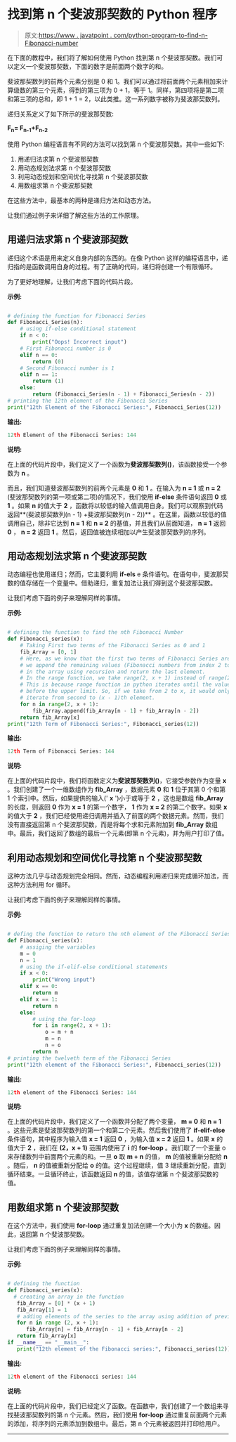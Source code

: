 # 找到第 n 个斐波那契数的 Python 程序

> 原文:[https://www . javatpoint . com/python-program-to-find-n-Fibonacci-number](https://www.javatpoint.com/python-program-to-find-the-nth-fibonacci-number)

在下面的教程中，我们将了解如何使用 Python 找到第 n 个斐波那契数。我们可以定义一个斐波那契数，下面的数字是前面两个数字的和。

斐波那契数列的前两个元素分别是 0 和 1。我们可以通过将前面两个元素相加来计算级数的第三个元素，得到的第三项为 0 + 1，等于 1。同样，第四项将是第二项和第三项的总和，即 1 + 1 = 2，以此类推。这一系列数字被称为斐波那契数列。

递归关系定义了如下所示的斐波那契数:

**F<sub>n</sub>= F<sub>n-1</sub>+F<sub>n-2</sub>**

使用 Python 编程语言有不同的方法可以找到第 n 个斐波那契数。其中一些如下:

1.  用递归法求第 n 个斐波那契数
2.  用动态规划法求第 n 个斐波那契数
3.  利用动态规划和空间优化寻找第 n 个斐波那契数
4.  用数组求第 n 个斐波那契数

在这些方法中，最基本的两种是递归方法和动态方法。

让我们通过例子来详细了解这些方法的工作原理。

## 用递归法求第 n 个斐波那契数

递归这个术语是用来定义自身内部的东西的。在像 Python 这样的编程语言中，递归指的是函数调用自身的过程。有了正确的代码，递归将创建一个有限循环。

为了更好地理解，让我们考虑下面的代码片段。

**示例:**

```py

# defining the function for Fibonacci Series
def Fibonacci_Series(n): 
    # using if-else conditional statement
    if n < 0:
        print("Oops! Incorrect input")
    # First Fibonacci number is 0
    elif n == 0: 
        return (0) 
    # Second Fibonacci number is 1 
    elif n == 1:
        return (1)
    else:
        return (Fibonacci_Series(n - 1) + Fibonacci_Series(n - 2)) 
# printing the 12th element of the Fibonacci Series
print("12th Element of the Fibonacci Series:", Fibonacci_Series(12))

```

**输出:**

```py
12th Element of the Fibonacci Series: 144

```

**说明:**

在上面的代码片段中，我们定义了一个函数为**斐波那契数列()**，该函数接受一个参数为 **n** 。

而且，我们知道斐波那契数列的前两个元素是 **0** 和 **1** 。在输入为 **n = 1** 或 **n = 2** (斐波那契数列的第一项或第二项)的情况下，我们使用 **if-else** 条件语句返回 **0** 或 **1** 。如果 **n** 的值大于 **2** ，函数将以较低的输入值调用自身。我们可以观察到代码返回**(斐波那契数列(n - 1) +斐波那契数列(n - 2))** 。在这里，函数以较低的值调用自己，除非它达到 **n = 1** 和 **n = 2** 的基值，并且我们从前面知道， **n = 1** 返回 **0** ， **n = 2** 返回 **1** 。然后，返回值被连续相加以产生斐波那契数列的序列。

## 用动态规划法求第 n 个斐波那契数

动态编程也使用递归；然而，它主要利用 **if-els** e 条件语句。在语句中，斐波那契数的值存储在一个变量中。借助递归，重复加法让我们得到这个斐波那契数。

让我们考虑下面的例子来理解同样的事情。

**示例:**

```py

# defining the function to find the nth Fibonacci Number
def Fibonacci_series(x):
    # Taking First two terms of the Fibonacci Series as 0 and 1
    fib_Array = [0, 1]
    # Here, as we know that the first two terms of Fibonacci Series are 0 and 1,
    # we append the remaining values (Fibonacci numbers from index 2 to x)
    # in the array using recursion and return the last element. 
    # In the range function, we take range(2, x + 1) instead of range(2, x).
    # This is because range function in python iterates until the value
    # before the upper limit. So, if we take from 2 to x, it would only
    # iterate from second to (x - 1)th element.
    for n in range(2, x + 1):
        fib_Array.append(fib_Array[n - 1] + fib_Array[n - 2])
    return fib_Array[x]
print("12th Term of Fibonacci Series:", Fibonacci_series(12))

```

**输出:**

```py
12th Term of Fibonacci Series: 144

```

**说明:**

在上面的代码片段中，我们将函数定义为**斐波那契数列()**，它接受参数作为变量 **x** 。我们创建了一个一维数组作为 **fib_Array** ，数据元素 **0** 和 **1** 位于其第 0 个和第 1 个索引中。然后，如果提供的输入(' **x** ')小于或等于 **2** ，这也是数组 **fib_Array** 的长度，则返回 **0** 作为 **x = 1** 的第一个数字， **1** 作为 **x = 2** 的第二个数字。如果 **x** 的值大于 **2** ，我们已经使用递归调用并插入了前面的两个数据元素。然而，我们没有直接返回第 n 个斐波那契数，而是将每个求和元素附加到 **fib_Array** 数组中。最后，我们返回了数组的最后一个元素(即第 n 个元素)，并为用户打印了值。

## 利用动态规划和空间优化寻找第 n 个斐波那契数

这种方法几乎与动态规划完全相同。然而，动态编程利用递归来完成循环加法，而这种方法利用 for 循环。

让我们考虑下面的例子来理解同样的事情。

**示例:**

```py

# defing the function to return the nth element of the Fibonacci Series
def Fibonacci_series(x): 
    # assiging the variables
    m = 0
    n = 1
    # using the if-elif-else conditional statements
    if x < 0:
        print("Wrong input") 
    elif x == 0:
        return m 
    elif x == 1: 
        return n
    else:
        # using the for-loop 
        for i in range(2, x + 1): 
            o = m + n
            m = n 
            n = o 
        return n 
# printing the twelveth term of the Fibonacci Series
print("12th element of the Fibonacci Series:", Fibonacci_series(12))

```

**输出:**

```py
12th element of the Fibonacci Series: 144

```

**说明:**

在上面的代码片段中，我们定义了一个函数并分配了两个变量， **m = 0** 和 **n = 1** 。这些元素是斐波那契数列的第一个和第二个元素。然后我们使用了 **if-elif-else** 条件语句，其中程序为输入值 **x = 1** 返回 **0** ，为输入值 **x = 2** 返回 **1** 。如果 **x** 的值大于 **2** ，我们在 **(2，x + 1)** 范围内使用了 **i** 的 **for-loop** 。我们取了一个变量 o 来存储数列中前面两个元素的和。一旦 **o** 取 **m + n** 的值， **m** 的值被重新分配给 **n** 。随后， **n** 的值被重新分配给 **o** 的值。这个过程继续，值 3 继续重新分配，直到循环结束。一旦循环终止，该函数返回 **n** 的值，该值存储第 n 个斐波那契数的值。

## 用数组求第 n 个斐波那契数

在这个方法中，我们使用 **for-loop** 通过重复加法创建一个大小为 **x** 的数组。因此，返回第 n 个斐波那契数。

让我们考虑下面的例子来理解同样的事情。

**示例:**

```py

# defining the function
def Fibonacci_series(x): 
  # creating an array in the function
   fib_Array = [0] * (x + 1)
   fib_Array[1] = 1
   # adding elements of the series to the array using addition of previous two elements.
   for n in range (2, x + 1):
      fib_Array[n] = fib_Array[n - 1] + fib_Array[n - 2] 
   return fib_Array[x]
if __name__ == "__main__":
   print("12th element of the Fibonacci series:", Fibonacci_series(12))

```

**输出:**

```py
12th element of the Fibonacci series: 144

```

**说明:**

在上面的代码片段中，我们已经定义了函数。在函数中，我们创建了一个数组来寻找斐波那契数列的第 n 个元素。然后，我们使用 **for-loop** 通过重复前面两个元素的添加，将序列的元素添加到数组中。最后，第 n 个元素被返回并打印给用户。

* * *